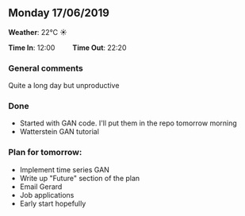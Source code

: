 ## Monday 17/06/2019

**Weather**: 22°C :sunny:   

**Time In**: 12:00  &nbsp;   &nbsp;   &nbsp;   &nbsp;   **Time Out**: 22:20 


### General comments
Quite a long day but unproductive

### Done
* Started with GAN code. I'll put them in the repo tomorrow morning 
* Watterstein GAN tutorial

### Plan for tomorrow:
* Implement time series GAN
* Write up "Future" section of the plan
* Email Gerard
* Job applications
* Early start hopefully
